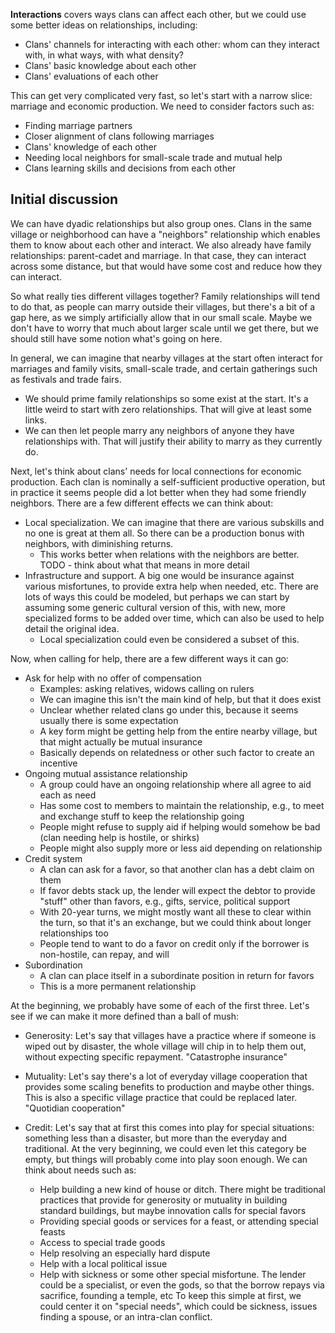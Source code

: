 **Interactions** covers ways clans can affect each other, but we
could use some better ideas on relationships, including:

*   Clans' channels for interacting with each other: whom can they
    interact with, in what ways, with what density?
*   Clans' basic knowledge about each other
*   Clans' evaluations of each other

This can get very complicated very fast, so let's start with a
narrow slice: marriage and economic production. We need to consider
factors such as:

*   Finding marriage partners
*   Closer alignment of clans following marriages
*   Clans' knowledge of each other
*   Needing local neighbors for small-scale trade and mutual help
*   Clans learning skills and decisions from each other

## Initial discussion

We can have dyadic relationships but also group ones. Clans in the
same village or neighborhood can have a "neighbors" relationship
which enables them to know about each other and interact. We also
already have family relationships: parent-cadet and marriage. In
that case, they can interact across some distance, but that would
have some cost and reduce how they can interact.

So what really ties different villages together? Family relationships
will tend to do that, as people can marry outside their villages, but
there's a bit of a gap here, as we simply artificially allow that in
our small scale. Maybe we don't have to worry that much about larger
scale until we get there, but we should still have some notion what's
going on here.

In general, we can imagine that nearby villages at the start often
interact for marriages and family visits, small-scale trade, and
certain gatherings such as festivals and trade fairs.

-   We should prime family relationships so some exist at the start.
    It's a little weird to start with zero relationships. That will
    give at least some links.
-   We can then let people marry any neighbors of anyone they have
    relationships with. That will justify their ability to marry as
    they currently do.

Next, let's think about clans' needs for local connections for
economic production. Each clan is nominally a self-sufficient
productive operation, but in practice it seems people did a lot
better when they had some friendly neighbors. There are a few
different effects we can think about:

*   Local specialization. We can imagine that there are various
    subskills and no one is great at them all. So there can be a
    production bonus with neighbors, with diminishing returns.
    *   This works better when relations with the neighbors are
        better.
        TODO - think about what that means in more detail
*   Infrastructure and support. A big one would be insurance against
    various misfortunes, to provide extra help when needed, etc.
    There are lots of ways this could be modeled, but perhaps we
    can start by assuming some generic cultural version of this,
    with new, more specialized forms to be added over time, which
    can also be used to help detail the original idea.
    *   Local specialization could even be considered a subset of
        this.

Now, when calling for help, there are a few different ways it can
go:

*   Ask for help with no offer of compensation
    *   Examples: asking relatives, widows calling on rulers
    *   We can imagine this isn't the main kind of help, but that
        it does exist
    *   Unclear whether related clans go under this, because it
        seems usually there is some expectation
    *   A key form might be getting help from the entire nearby
        village, but that might actually be mutual insurance
    *   Basically depends on relatedness or other such factor to
        create an incentive
*   Ongoing mutual assistance relationship
    *   A group could have an ongoing relationship where all agree
        to aid each as need
    *   Has some cost to members to maintain the relationship, e.g.,
        to meet and exchange stuff to keep the relationship going
    *   People might refuse to supply aid if helping would somehow
        be bad (clan needing help is hostile, or shirks)
    *   People might also supply more or less aid depending on
        relationship
*   Credit system
    *   A clan can ask for a favor, so that another clan has a debt
        claim on them
    *   If favor debts stack up, the lender will expect the debtor
        to provide "stuff" other than favors, e.g., gifts, service,
        political support
    *   With 20-year turns, we might mostly want all these to clear
        within the turn, so that it's an exchange, but we could think
        about longer relationships too
    *   People tend to want to do a favor on credit only if the
        borrower is non-hostile, can repay, and will
*   Subordination
    *   A clan can place itself in a subordinate position in return
        for favors
    *   This is a more permanent relationship

At the beginning, we probably have some of each of the first three.
Let's see if we can make it more defined than a ball of mush:

*   Generosity: Let's say that villages have a practice where if
    someone is wiped out by disaster, the whole village will chip
    in to help them out, without expecting specific repayment.
    "Catastrophe insurance"

*   Mutuality: Let's say there's a lot of everyday village cooperation
    that provides some scaling benefits to production and maybe other
    things. This is also a specific village practice that could be
    replaced later.
    "Quotidian cooperation"

*   Credit: Let's say that at first this comes into play for special
    situations: something less than a disaster, but more than the
    everyday and traditional. At the very beginning, we could even
    let this category be empty, but things will probably come into
    play soon enough. We can think about needs such as:
    *   Help building a new kind of house or ditch. There might be
        traditional practices that provide for generosity or mutuality
        in building standard buildings, but maybe innovation calls for
        special favors
    *   Providing special goods or services for a feast, or attending
        special feasts
    *   Access to special trade goods
    *   Help resolving an especially hard dispute
    *   Help with a local political issue
    *   Help with sickness or some other special misfortune. The
        lender could be a specialist, or even the gods, so that
        the borrow repays via sacrifice, founding a temple, etc
    To keep this simple at first, we could center it on "special needs",
    which could be sickness, issues finding a spouse, or an intra-clan
    conflict. 